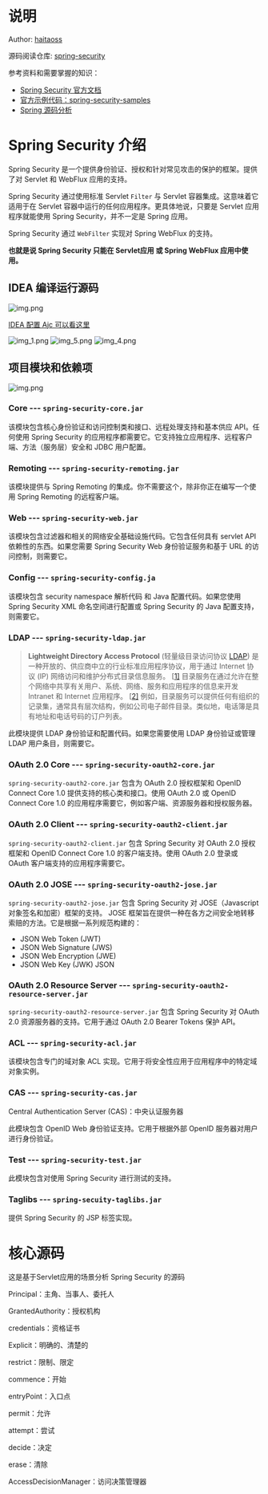 # 说明

Author: [haitaoss](https://github.com/haitaoss)

源码阅读仓库: [spring-security](https://github.com/haitaoss/spring-security)

参考资料和需要掌握的知识：

- [Spring Security 官方文档](https://docs.spring.io/spring-security/reference/5.8/)
- [官方示例代码：spring-security-samples](https://github.com/spring-projects/spring-security-samples/tree/5.8.x)
- [Spring 源码分析](https://github.com/haitaoss/spring-framework)

# Spring Security 介绍

Spring Security 是一个提供身份验证、授权和针对常见攻击的保护的框架。提供了对 Servlet 和 WebFlux 应用的支持。

Spring Security 通过使用标准 Servlet `Filter` 与 Servlet 容器集成。这意味着它适用于在 Servlet 容器中运行的任何应用程序。更具体地说，只要是 Servlet 应用程序就能使用 Spring Security，并不一定是 Spring 应用。

Spring Security 通过 `WebFilter` 实现对 Spring WebFlux  的支持。

**也就是说 Spring Security 只能在 Servlet应用 或 Spring WebFlux 应用中使用。**


## IDEA 编译运行源码
![img.png](.spring-security-source-note_imgs/img.png)

[IDEA 配置 Ajc 可以看这里](https://github.com/haitaoss/spring-framework/blob/source-v5.3.10/note/spring-source-note.md#aspectj-compiler-%E9%85%8D%E7%BD%AE)

![img_1.png](.spring-security-source-note_imgs/img_1.png)
![img_5.png](.spring-security-source-note_imgs/img_5.png)
![img_4.png](.spring-security-source-note_imgs/img_4.png)

## 项目模块和依赖项

<img src=".spring-security-source-note_imgs/img-1683335067877.png" alt="img.png"  />

### Core --- `spring-security-core.jar`

该模块包含核心身份验证和访问控制类和接口、远程处理支持和基本供应 API。任何使用 Spring Security 的应用程序都需要它。它支持独立应用程序、远程客户端、方法（服务层）安全和 JDBC 用户配置。

###  Remoting --- `spring-security-remoting.jar`

该模块提供与 Spring Remoting 的集成。你不需要这个，除非你正在编写一个使用 Spring Remoting 的远程客户端。

### Web --- `spring-security-web.jar`

该模块包含过滤器和相关的网络安全基础设施代码。它包含任何具有 servlet API 依赖性的东西。如果您需要 Spring Security Web 身份验证服务和基于 URL 的访问控制，则需要它。

###  Config --- `spring-security-config.ja`

该模块包含 security namespace 解析代码 和 Java 配置代码。如果您使用 Spring Security XML 命名空间进行配置或 Spring Security 的 Java 配置支持，则需要它。

###  LDAP --- `spring-security-ldap.jar`

> **Lightweight Directory Access Protocol** (轻量级目录访问协议 [LDAP](https://en.wikipedia.org/wiki/Lightweight_Directory_Access_Protocol)) 是一种开放的、供应商中立的行业标准应用程序协议，用于通过 Internet 协议 (IP) 网络访问和维护分布式目录信息服务。 [[1\]](https://en.wikipedia.org/wiki/Lightweight_Directory_Access_Protocol#cite_note-1) 目录服务在通过允许在整个网络中共享有关用户、系统、网络、服务和应用程序的信息来开发 Intranet 和 Internet 应用程序。 [[2\]](https://en.wikipedia.org/wiki/Lightweight_Directory_Access_Protocol#cite_note-2) 例如，目录服务可以提供任何有组织的记录集，通常具有层次结构，例如公司电子邮件目录。类似地，电话簿是具有地址和电话号码的订户列表。

此模块提供 LDAP 身份验证和配置代码。如果您需要使用 LDAP 身份验证或管理 LDAP 用户条目，则需要它。

### OAuth 2.0 Core --- `spring-security-oauth2-core.jar`

`spring-security-oauth2-core.jar` 包含为 OAuth 2.0 授权框架和 OpenID Connect Core 1.0 提供支持的核心类和接口。使用 OAuth 2.0 或 OpenID Connect Core 1.0 的应用程序需要它，例如客户端、资源服务器和授权服务器。

###  OAuth 2.0 Client --- `spring-security-oauth2-client.jar`

`spring-security-oauth2-client.jar` 包含 Spring Security 对 OAuth 2.0 授权框架和 OpenID Connect Core 1.0 的客户端支持。使用 OAuth 2.0 登录或 OAuth 客户端支持的应用程序需要它。

### OAuth 2.0 JOSE --- `spring-security-oauth2-jose.jar`

`spring-security-oauth2-jose.jar` 包含 Spring Security 对 JOSE（Javascript 对象签名和加密）框架的支持。 JOSE 框架旨在提供一种在各方之间安全地转移索赔的方法。它是根据一系列规范构建的：

- JSON Web Token (JWT)
- JSON Web Signature (JWS)
- JSON Web Encryption (JWE)
- JSON Web Key (JWK) JSON

### OAuth 2.0 Resource Server --- `spring-security-oauth2-resource-server.jar`

`spring-security-oauth2-resource-server.jar` 包含 Spring Security 对 OAuth 2.0 资源服务器的支持。它用于通过 OAuth 2.0 Bearer Tokens 保护 API。

###  ACL --- `spring-security-acl.jar`

该模块包含专门的域对象 ACL 实现。它用于将安全性应用于应用程序中的特定域对象实例。

###  CAS --- `spring-security-cas.jar`

Central Authentication Server (CAS)：中央认证服务器

此模块包含 OpenID Web 身份验证支持。它用于根据外部 OpenID 服务器对用户进行身份验证。

### Test --- `spring-security-test.jar`

此模块包含对使用 Spring Security 进行测试的支持。

###  Taglibs --- `spring-secuity-taglibs.jar`

提供 Spring Security 的 JSP 标签实现。

# 核心源码

这是基于Servlet应用的场景分析 Spring Security 的源码

Principal：主角、当事人、委托人

GrantedAuthority：授权机构

credentials：资格证书

Explicit：明确的、清楚的

restrict：限制、限定

commence：开始

entryPoint：入口点

permit：允许

attempt：尝试

decide：决定

erase：清除

AccessDecisionManager：访问决策管理器